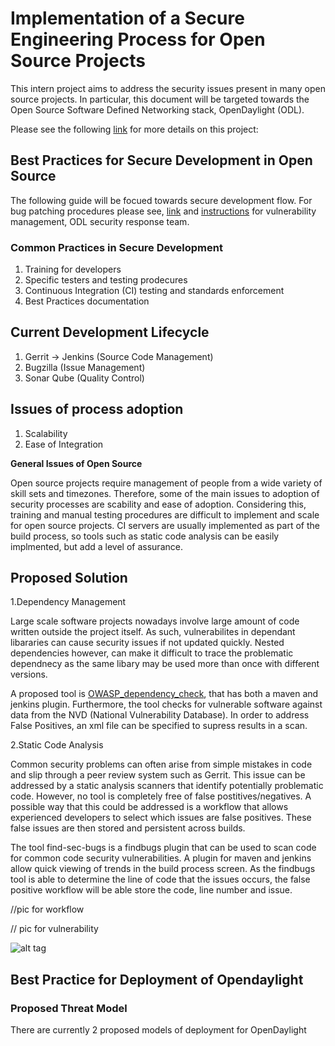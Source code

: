 # Implementation of a Secure Engineering Process for Open Source Projects

This intern project aims to address the security issues present in many open source projects. In particular, this document will be targeted towards the Open Source Software Defined Networking stack, OpenDaylight (ODL). 

Please see the following [link](https://wiki.opendaylight.org/view/InternProjects:Main#Implement_a_secure_engineering_process_for_OpenDaylight) for more details on this project: 

## Best Practices for Secure Development in Open Source

The following guide will be focued towards secure development flow. For bug patching procedures please see, [link](https://wiki.opendaylight.org/view/Life_Cycle_of_a_Bug) and [instructions](https://wiki.opendaylight.org/view/TSC:Vulnerability_Management) for vulnerability management, ODL security response team.

### Common Practices in Secure Development
1. Training for developers
2. Specific testers and testing prodecures
3. Continuous Integration (CI) testing and standards enforcement
4. Best Practices documentation

## Current Development Lifecycle
1. Gerrit -> Jenkins  (Source Code Management)
2. Bugzilla           (Issue Management)
3. Sonar Qube         (Quality Control)

## Issues of process adoption
1. Scalability
2. Ease of Integration

__General Issues of Open Source__

Open source projects require management of people from a wide variety of skill sets and timezones. Therefore, some of the main issues to adoption of security processes are scability and ease of adoption. Considering this, training and manual testing procedures are difficult to implement and scale for open source projects. CI servers are usually implemented as part of the build process, so tools such as static code analysis can be easily implmented, but add a level of assurance. 

## Proposed Solution
1.Dependency Management

Large scale software projects nowadays involve large amount of code written outside the project itself. As such, vulnerabilites in dependant libararies can cause security issues if not updated quickly. Nested dependencies however, can make it difficult to trace the problematic dependnecy as the same libary may be used more than once with different versions. 

A proposed tool is [OWASP_dependency_check](https://wiki.jenkins-ci.org/display/JENKINS/OWASP+Dependency-Check+Plugin), that has both a maven and jenkins plugin. Furthermore, the tool checks for vulnerable software against data from the NVD (National Vulnerability Database). In order to address False Positives, an xml file can be specified to supress results in a scan. 

2.Static Code Analysis

Common security problems can often arise from simple mistakes in code and slip through a peer review system such as Gerrit. This issue can be addressed by a static analysis scanners that identify potentially problematic code. However, no tool is completely free of false postitives/negatives. A possible way that this could be addressed is a workflow that allows experienced developers to select which issues are false positives. These false issues are then stored and persistent across builds.  

The tool find-sec-bugs is a findbugs plugin that can be used to scan code for common code security vulnerabilities. A plugin for maven and jenkins allow quick viewing of trends in the build process screen. As the findbugs tool is able to determine the line of code that the issues occurs, the false positive workflow will be able store the code, line number and issue.

//pic for workflow

// pic for vulnerability

![alt tag](https://raw.github.com/willtmwu/SecureEngineeringProcess_OpenSource/master/pictures/Dependency_Findbugs.png)

## Best Practice for Deployment of Opendaylight

### Proposed Threat Model
There are currently 2 proposed models of deployment for OpenDaylight
